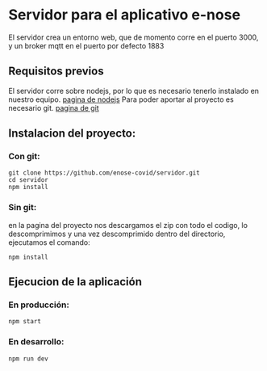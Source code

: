 # Servidor para el aplicativo e-nose 


El servidor crea un entorno web, que de momento corre en el puerto 3000, y un broker mqtt en el puerto por defecto 1883

## Requisitos previos

El servidor corre sobre nodejs, por lo que es necesario tenerlo instalado en nuestro equipo.
[pagina de nodejs](https://nodejs.org/es/download/)
Para poder aportar al proyecto es necesario git.
[pagina de git](https://git-scm.com/downloads)

## Instalacion del proyecto:

### Con git:

~~~
git clone https://github.com/enose-covid/servidor.git
cd servidor
npm install
~~~

### Sin git:

en la pagina del proyecto nos descargamos el zip con todo el codigo, lo descomprimimos y una vez descomprimido dentro del directorio, ejecutamos el comando:

~~~
npm install
~~~

## Ejecucion de la aplicación

### En producción:

~~~
npm start
~~~

### En desarrollo:

~~~
npm run dev
~~~